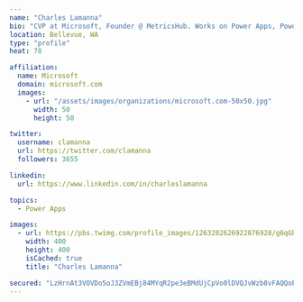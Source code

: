 ```yaml
---
name: "Charles Lamanna"
bio: "CVP at Microsoft, Founder @ MetricsHub. Works on Power Apps, Power Automate, Power Virtual Agent, Common Data Service and Dynamics 365."
location: Bellevue, WA
type: "profile"
heat: 78

affiliation:
  name: Microsoft
  domain: microsoft.com
  images:
    - url: "/assets/images/organizations/microsoft.com-50x50.jpg"
      width: 50
      height: 50

twitter:
  username: clamanna
  url: https://twitter.com/clamanna
  followers: 3655

linkedin:
  url: https://www.linkedin.com/in/charleslamanna

topics:
  - Power Apps

images:
  - url: https://pbs.twimg.com/profile_images/1263202626922876928/g6qGbHZ-_400x400.jpg
    width: 400
    height: 400
    isCached: true
    title: "Charles Lamanna"

secured: "LzHrnAt3VOVDo5oJ3ZVmEBj84MYqR2pe3eBMdUjCpVo0lDVQJvWzb8vFAQQoEfXyVZBjSMo507JlRgS1KKBnceCQMAPKw5kDIKaYQxNkLr8OFu12kPUUwrxag4BIqrqOgnrNvy5wi8YNaJri6MtDTC5GuPOsPiDWwbt69hR7Y5t8rEnCgxmqjiTaeO/CLFTbsvPLyHSLyXLdYH8iAuZWm9RCBcK7qAQjFifI//qhTOPrQCG/Zi2BJu7FE+A8m7pPV0lbkFgUzm06tviIGNbURI6ydb1qXTcF6I+4rvvqkwpj5UA3Qwf7YbnQpDyFLTvWWmY06zWVejI00IdNatIaj7f+XAgUI0fxDDh8F7WvLuf6b9ptETi0VTpyRp9wpLcgq5yfQ5XSqgV1uD/DqBhtIrSm3N6+lpICbht5qiizWlk=;DiAoAtGRMYJ+ZrBluJG50A=="
---
```


